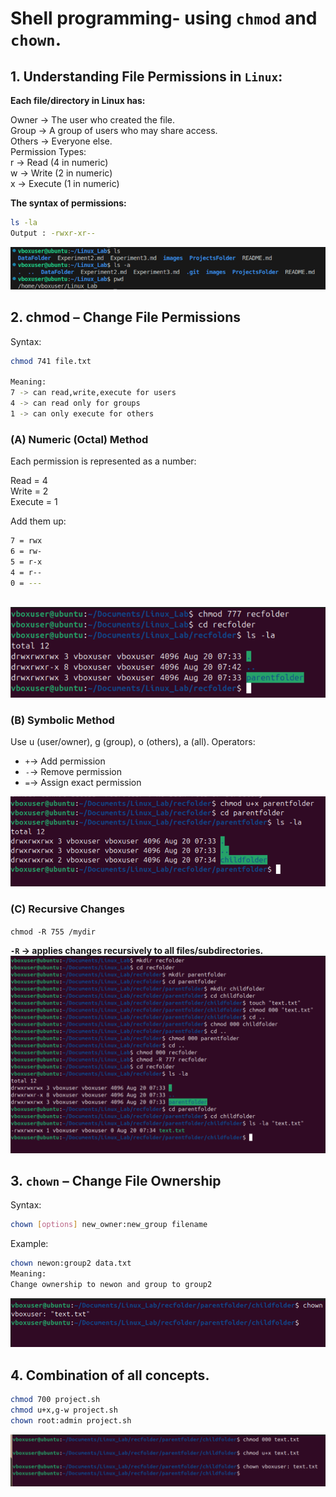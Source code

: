 # Shell programming- using `chmod` and `chown`.

## 1. Understanding File Permissions in `Linux`:

**Each file/directory in Linux has:**

Owner → The user who created the file.  
Group → A group of users who may share access.  
Others → Everyone else.  
Permission Types:   
r → Read (4 in numeric)  
w → Write (2 in numeric)  
x → Execute (1 in numeric)  

**The syntax  of permissions:**
```bash
ls -la
Output : -rwxr-xr--
```
![USING THESE COMMANDS IN CODE](images/command1.png)

## 2. chmod – Change File Permissions

Syntax:
```bash
chmod 741 file.txt

Meaning:
7 -> can read,write,execute for users
4 -> can read only for groups
1 -> can only execute for others

```
### (A) Numeric (Octal) Method
Each permission is represented as a number:

Read = 4  
Write = 2  
Execute = 1  

Add them up:  
```bash
7 = rwx  
6 = rw-  
5 = r-x  
4 = r--  
0 = ---
  
```
![Image](images/chmod_numeric.png)
### (B) Symbolic Method
Use u (user/owner), g (group), o (others), a (all). Operators:

+ `+`→ Add permission
+ `-`→ Remove permission
+ `=`→ Assign exact permission  

![Image](images/chmode_symb.png)

### (C) Recursive Changes
`chmod -R 755 /mydir`

**`-R` → applies changes recursively to all files/subdirectories.**  
![Image](images/recusrion.png)

## 3. `chown` – Change File Ownership
Syntax:  
```bash
chown [options] new_owner:new_group filename
```

Example:  
```bash
chown newon:group2 data.txt
Meaning:
Change ownership to newon and group to group2
```
![Image](images/chown.png)

## 4. Combination of all concepts.
```bash
chmod 700 project.sh        
chmod u+x,g-w project.sh   
chown root:admin project.sh
```

![Image](images/final_lab5.png)

